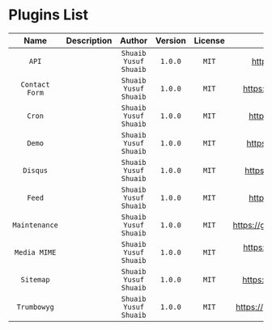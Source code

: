 # Plugins List

|       Name      | Description |         Author        | Version | License |                  Link                 |
|:---------------:|:-----------:|:---------------------:|:-------:|:-------:|:-------------------------------------:|
|      `API`      |             | `Shuaib Yusuf Shuaib` | `1.0.0` |  `MIT`  |     https://github.com/BoidCMS/api    |
|  `Contact Form` |             | `Shuaib Yusuf Shuaib` | `1.0.0` |  `MIT`  |   https://github.com/BoidCMS/contact  |
|      `Cron`     |             | `Shuaib Yusuf Shuaib` | `1.0.0` |  `MIT`  |     https://github.com/BoidCMS/cron   |
|      `Demo`     |             | `Shuaib Yusuf Shuaib` | `1.0.0` |  `MIT`  |     https://github.com/BoidCMS/demo   |
|     `Disqus`    |             | `Shuaib Yusuf Shuaib` | `1.0.0` |  `MIT`  |    https://github.com/BoidCMS/disqus  |
|     `Feed`      |             | `Shuaib Yusuf Shuaib` | `1.0.0` |  `MIT`  |     https://github.com/BoidCMS/feed   |
|  `Maintenance`  |             | `Shuaib Yusuf Shuaib` | `1.0.0` |  `MIT`  | https://github.com/BoidCMS/maintenance |
|  `Media MIME`   |             | `Shuaib Yusuf Shuaib` | `1.0.0` |  `MIT`  | https://github.com/BoidCMS/media-mime  |
|    `Sitemap`    |             | `Shuaib Yusuf Shuaib` | `1.0.0` |  `MIT`  |   https://github.com/BoidCMS/sitemap  |
|   `Trumbowyg`   |             | `Shuaib Yusuf Shuaib` | `1.0.0` |  `MIT`  | https://github.com/BoidCMS/trumbowyg  |

<!--
## API


[Download](https://github.com/BoidCMS/api)


## Disqus

[Download](https://github.com/BoidCMS/disqus)

## Feed

[Download](https://github.com/BoidCMS/feed)

## Maintenance

[Download](https://github.com/BoidCMS/maintenance)

## Media MIME

[Download](https://github.com/BoidCMS/media-mime)

## Sitemap

[Download](https://github.com/BoidCMS/sitemap)
-->

